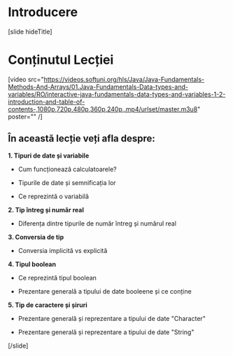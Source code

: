 # Introducere

[slide hideTitle]

# Conținutul Lecției

[video src="https://videos.softuni.org/hls/Java/Java-Fundamentals-Methods-And-Arrays/01.Java-Fundamentals-Data-types-and-variables/RO/interactive-java-fundamentals-data-types-and-variables-1-2-introduction-and-table-of-contents-,1080p,720p,480p,360p,240p,.mp4/urlset/master.m3u8" poster="" /]

## În această lecție veți afla despre:

**1. Tipuri de date și variabile**

- Cum funcționează calculatoarele?

- Tipurile de date și semnificația lor 

- Ce reprezintă o variabilă

**2. Tip întreg și număr real**

- Diferența dintre tipurile de număr întreg și numărul real

**3. Conversia de tip**

- Conversia implicită vs explicită

**4. Tipul boolean**

- Ce reprezintă tipul boolean

- Prezentare generală a tipului de date booleene și ce conține

**5. Tip de caractere și șiruri**

- Prezentare generală și reprezentare a tipului de date "Character"

- Prezentare generală și reprezentare a tipului de date "String"


[/slide]